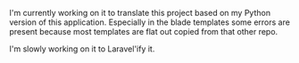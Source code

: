I'm currently working on it to translate this project based on my Python version of this application.
Especially in the blade templates some errors are present because most templates are flat out copied from that other repo.

I'm slowly working on it to Laravel'ify it.
